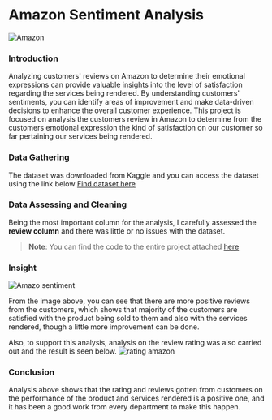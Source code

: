 # Amazon Sentiment Analysis 

![Amazon](https://github.com/victorsomadina/Amazon/assets/103338741/ac96ea9f-6a90-4770-bbc8-705142bc4dcd)

### Introduction 
Analyzing customers' reviews on Amazon to determine their emotional expressions can provide valuable insights into the level of satisfaction regarding the services being rendered. By understanding customers' sentiments, you can identify areas of improvement and make data-driven decisions to enhance the overall customer experience. This project is focused on analysis the customers review in Amazon to determine from the customers emotional expression the kind of satisfaction on our customer so far pertaining our services being rendered. 
### Data Gathering 
The dataset was downloaded from Kaggle and you can access the dataset using the link below [Find dataset here](https://drive.google.com/drive/folders/1CUQyvXdv7odJysB8XYw4L9p4K9XDTtEW?usp=drive_link)
### Data Assessing and Cleaning 
Being the most important column for the analysis, I carefully assessed the **review column** and there was little or no issues with the dataset. 

>**Note**: You can find the code to the entire project attached [here](https://github.com/victorsomadina/Amazon/blob/main/Sentiment%20Amazon%20Analysis%20.ipynb)

### Insight
![Amazo sentiment](https://github.com/victorsomadina/Amazon/assets/103338741/8bcdc420-4f4f-41c4-9a72-b9aa0ae5ed63)

From the image above, you can see that there are more positive reviews from the customers, which shows that majority of the customers are satisfied with the product being sold to them and also with the services rendered, though a little more improvement can be done. 

Also, to support this analysis, analysis on the review rating was also carried out and the result is seen below.
![rating amazon](https://github.com/victorsomadina/Amazon/assets/103338741/25ce49f2-c562-4404-a879-9086697fd9e2)

### Conclusion 
Analysis above shows that the rating and reviews gotten from customers on the performance of the product and services rendered is a positive one, and it has been a good work from every department to make this happen. 
